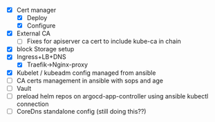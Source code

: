 - [x] Cert manager
  - [x] Deploy
  - [x] Configure
- [x] External CA
  - [ ] Fixes for apiserver ca cert to include kube-ca in chain 
- [x] block Storage setup
- [x] Ingress+LB+DNS
  - [x] Traefik->Nginx-proxy
- [x] Kubelet / kubeadm config managed from ansible
- [ ] CA certs management in ansible with sops and age
- [ ] Vault
- [ ] preload helm repos on argocd-app-controller using ansible kubectl connection
- [ ] CoreDns standalone config (still doing this??)
